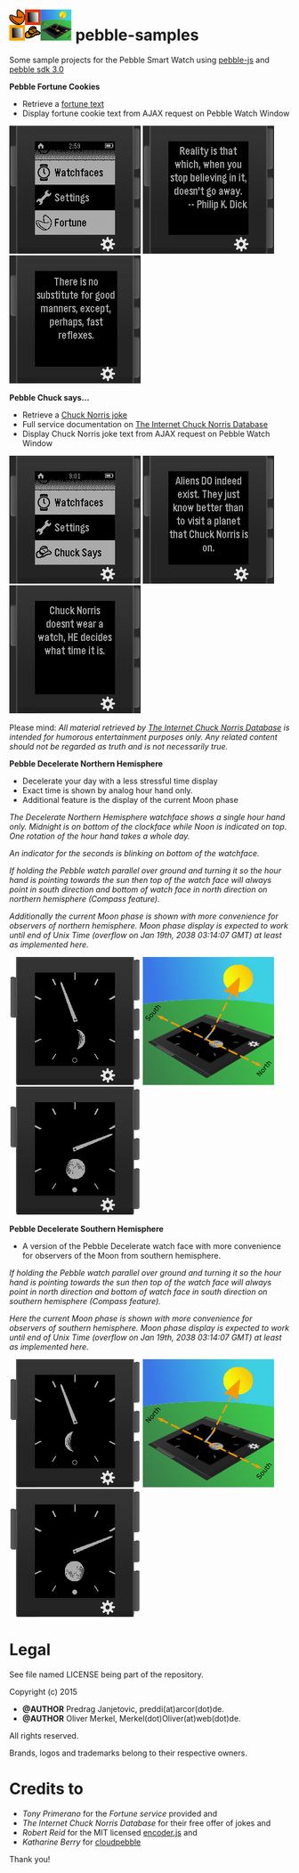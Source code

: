 <img src="pebble-samples.png" /> pebble-samples
=================

Some sample projects for the Pebble Smart Watch using [pebble-js](https://github.com/pebble/pebblejs) and [pebble sdk 3.0](https://developer.getpebble.com/sdk)

__Pebble Fortune Cookies__
* Retrieve a [fortune text](http://tonycode.com/service/fortune-0.1/fortune.php)
* Display fortune cookie text from AJAX request on Pebble Watch Window

![Fortune menu icon](pebble_fortune/res/screenshot_menu_icon.png)
![Show a fortune](pebble_fortune/res/screenshot_running_1.png)
![Another fortune](pebble_fortune/res/screenshot_running_2.png)

__Pebble Chuck says...__
* Retrieve a [Chuck Norris joke](http://api.icndb.com/jokes/random)
* Full service documentation on [The Internet Chuck Norris Database](http://www.icndb.com/api/)
* Display Chuck Norris joke text from AJAX request on Pebble Watch Window

![Fortune menu icon](pebble_chuck_says/res/screenshot_menu_icon.png)
![Show a fortune](pebble_chuck_says/res/screenshot_running_1.png)
![Another fortune](pebble_chuck_says/res/screenshot_running_2.png)

Please mind: _All material retrieved by
[The Internet Chuck Norris Database](http://www.icndb.com/api/)
is intended for humorous entertainment purposes only. Any
related content should not be regarded as truth and is not
necessarily true._

__Pebble Decelerate Northern Hemisphere__
* Decelerate your day with a less stressful time display
* Exact time is shown by analog hour hand only.
* Additional feature is the display of the current Moon phase

_The Decelerate Northern Hemisphere watchface shows a single hour hand only.
Midnight is on bottom of the clockface while Noon is indicated on top.
One rotation of the hour hand takes a whole day._

_An indicator for the seconds is blinking on bottom of the watchface._

_If holding the Pebble watch parallel over ground and turning it so the
hour hand is pointing towards the sun then top of the watch face will
always point in south direction and bottom of watch face in north
direction on northern hemisphere (Compass feature)._

_Additionally the current Moon phase is shown with more convenience for
observers of northern hemisphere. Moon phase display is expected to 
work until end of Unix Time (overflow on Jan 19th, 2038 03:14:07 GMT)
at least as implemented here._

![Watchface](pebble_decelerate_northern_hemisphere/res/screenshot_watchface_1.png)
![Compass feature](pebble_decelerate_northern_hemisphere/res/screenshot_compass_1.png)
![Just before full moon](pebble_decelerate_northern_hemisphere/res/screenshot_watchface_2.png)

__Pebble Decelerate Southern Hemisphere__
* A version of the Pebble Decelerate watch face with more convenience for observers of the Moon from southern hemisphere.

_If holding the Pebble watch parallel over ground and turning it so the
hour hand is pointing towards the sun then top of the watch face will
always point in north direction and bottom of watch face in south
direction on southern hemisphere (Compass feature)._

_Here the current Moon phase is shown with more convenience for
observers of southern hemisphere. Moon phase display is expected to 
work until end of Unix Time (overflow on Jan 19th, 2038 03:14:07 GMT)
at least as implemented here._

![Watchface](pebble_decelerate_southern_hemisphere/res/screenshot_watchface_1.png)
![Compass feature](pebble_decelerate_southern_hemisphere/res/screenshot_compass_1.png)
![Just before full moon](pebble_decelerate_southern_hemisphere/res/screenshot_watchface_2.png)

# Legal

See file named LICENSE being part of the repository.

Copyright (c) 2015

* __@AUTHOR__ Predrag Janjetovic, preddi(at)arcor(dot)de.
* __@AUTHOR__ Oliver Merkel, Merkel(dot)Oliver(at)web(dot)de.

All rights reserved.

Brands, logos and trademarks belong to their respective owners.

# Credits to

* _Tony Primerano_ for the _Fortune service_ provided and
* _The Internet Chuck Norris Database_ for their free offer of jokes and
* _Robert Reid_ for the MIT licensed [encoder.js](http://www.strictly-software.com/htmlencode) and
* _Katharine Berry_ for [cloudpebble](https://cloudpebble.net/)

Thank you!
